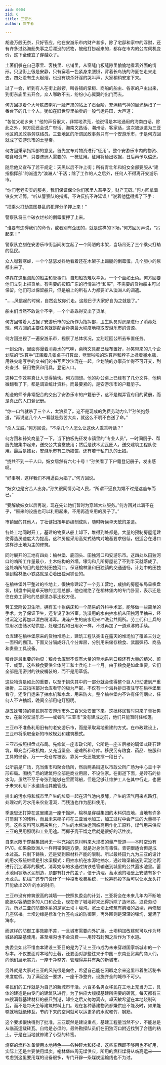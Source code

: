 ```yaml
---
aid: 0004
zid: 6
title: 三亚市
author: 吹牛者

---
```




  胡逊万般无奈，只好答应。他在安游乐市内财产甚多，除了宅邸和家中的浮财，还有许多过路海船失事之后漂没的货物，被他打捞起来的，都存在市内的公库伺机变价，这下全便宜了穿越众了。

  土著们躲在自己家里、客栈里、店铺里，从窗缝门板缝隙里偷偷地看着外面的情形。只见街上很是安静，只有穿着一色紧身束腰褂，背着长鸟铳的海匪在走来走去，四处没有生火起烟，也没有烧杀奸淫的哭叫声，大家稍稍安定下来。

  过了一会，听到有人在街上敲锣，叫各铺的掌柜、商船的船主、各家的户主出来，到街东庙里去开会。众人哪敢不去，纷纷小心翼翼的出门而去。

  何方回提着个大号铁皮喇叭一脸严肃的站上了石台阶，充满精气神的目光横扫了一番台下的几十个人，犹如在旧世界里拍卖的一般气运丹田，大声道：

  “各位父老乡亲！”他的声音很大，非常地洪亮，他说得是本地通用的海南白话。除此之外，何方回还会说广府话、海南文昌话、潮州话、客家话，这次被派遣为三亚地区的民政事务联络员。三亚地区的所谓民政事务只有一个安游乐市，于是何方回就成了安游乐市的土皇帝。

  何方回秉承指挥部的意见，首先宣布对物资进行“征用”。整个安游乐市内的物资、粮食和资产，只要澳洲人需要的，一概征用。征用将给出收据，日后再予以偿还。

  随后他又宣布了若干规定：天黑以后不许上街；所有青壮年和妇女全部要服从“建指指挥部”的派遣为“澳洲人”干活；除了工作的人之后外，任何人不得离开安游乐市。

  “你们老老实实的服务，我们保证保全你们家里人畜平安，财产无碍。”何方回拿着铁皮大话筒，“听从警察队的指挥，不许反抗不许延误！”说着他猛得挥了下手：

  “把乘火打劫意图暴乱的犯罪分子押上来！”

  警察队将三个破衣烂衫的倒霉蛋押了上来。

  “谁要有违碍我们的命令，或者别有企图的，就是这样的下场。”何方回厉声说，“吊起来！”

  警察队立刻在安游乐市街当间树立起了一个简陋的木架，当场吊死了三个乘火打劫的乱民。

  众人噤若寒蝉，一个个瑟瑟发抖地看着还在木架子上踢腿的倒霉蛋。几个胆小的尿都出来了。

  停靠在这里海船的船主和管事们，自知船货难以幸免，一个个面如土色。何方回要他们立刻上报货单。有需要的按照广东的行情进行“和买”，不需要的货物船主可以保留。他们可以保留船只，但是船上的所有人力都要听从澳洲人的调遣。

  “……风信起的时候，自然会放你们走。这段日子大家好自为之就是了。”

  船主们当然不敢说个不字。一个个乖乖得交出了货单。

  何方回带着人占据了安游乐市的公所作为指挥部，卫生队员对房屋进行了消毒处理。何方回的主要任务就是配合孙笑最大程度地榨取安游乐市的资源。

  何方回巡视了一遍安游乐市，视察了总体状况，立刻赶回公所去布置任务。

  一到公所，里面弥漫着消毒水的气味，桌椅文具都已经布置好，孙笑带来的几个企划院的“珠算手”正围着几张桌子打算盘，劈里啪啦的珠算声和脖子上挂着墨水瓶，用铁尖笔写字的文书们的书写声沙沙混在一起。企划院的办事员忙得不可开交，到处查封、征用物资和用具，登记人口。

  这种工作效率真让人觉得愉快。何方回想。他的办公桌上已经有了几分文件，他稍微翻看了下，都是调查统计资料。而最要紧的，是安游乐市的户籍册子。

  胡逊的师爷非常配合的交出了安游乐市的户籍册子，这不是糊弄官府用的黄册，而是真正的人口登记册。

  “你一口气就杀了三个人，太浪费了。这不是现成的免费劳动力么?”孙笑抱怨道，“再说这几个人一看就是劳苦大众，就这么不明不白送了命。”

  “杀人立威。”何方回说，“不杀几个人怎么让这伙人乖乖听话？”

  何方回和孙笑商量了一下，当下拍板先征发市镇里的“专业人员”，一时间厨子、帮厨先被集中起来，送交公共食堂使用；然后是铁木泥瓦匠人，送交建筑工程队使用。最后是妓女，安游乐市有三所妓馆，还有若干私门头的土娼。

  “拢共不到一千人口，妓女居然有六七十号！”孙笑看了下户籍登记册子，发出感叹。

  “好事啊，这样我们不用逼良为娼了。”何方回说。

  “妓女也是穷苦人出身。”孙笑很同情劳动人民，“所谓不逼良为娼不过是遮羞布而已。”

  “要解放妓女以后再说，现在先让她们暂时为穿越大业服务。”何方回对此满不在乎，“原来的设施也可以利用起来，不用再造专用的房子了。”

  市镇里的其他人，丁壮健妇按年龄编制成队，随时听候卓天敏的差遣。

  各处工地同时开工，基建的物资从船上卸下，堆得到处都是。大量的预制房屋组建使得造房速度大为提高。这种房屋采用高架式结构对地基要求很低，很适合在港口这样沙土地为主的修筑。

  同时展开的工地有四处：榆林堡、鹿回头、田独河口和安游乐市。这四处以田独河口的哨所工作量最小，土木结构的外墙，壕沟和几所房屋花了不到半天就落成了。这处哨所的目的是控制田独河口，保证榆林堡和田独镇的交通通畅，计划中的田独镇到榆林堡小铁路就是沿着田独河铺设的。

  在榆林堡外平整过的空地上，很快修建起了一个劳工营地，成排的房屋布局呈棋盘状，棋盘中间是卓天敏的工程总部，他也谢绝了在榆林堡内的专门卧室，表示还是住在劳工营地的总部里办事比较方便。

  劳工营附设卫生所，拥有五十张病床和一个简易的外科手术室，能够做一些简单的手术。为了保证卫生，还专设了淋浴室。洗澡用的水由抽水机从田独河里抽来，经过沉淀池再加以漂白粉消毒。洗澡产生的废水用来冲洗公共厕所。劳工们和士兵的饮用水由储水站供应，处理过程和日用水一样，不过再加了一道煮沸的手续。

  仓库建在榆林堡原来的货物堆场上，建筑工程队突击在露天的堆场加了覆盖三分之一面积的棚顶。下面又分隔成好几个分库房，分别用来储存粮食、武器弹药、商品和贵重工具设备。

  粮食是最重要的物资：粮食仓库里不仅有大量的草地系列口粮还有大量的糙米、菜干、咸菜，这些粮食要供全体劳工和士兵吃上一个月。由于粮食是如此重要，它们全部是用密封的铁皮桶装的，而不是用草袋。

  这些物资是如此的重要，以至于损失其中的一部分就会使得整个巨人行动遭到严重挫折，三亚指挥部对仓库看守的极为严密，不仅有一个海兵排日夜驻守在榆林堡里看守，还专门运来了抽水机和水龙，用来防火。整个榆林堡内不许有任何烟火，任何人不许抽烟，晚间全部用电灯照明。

  胡五妹带领的移民则在安游乐市外二百米处安置下来。这批移民暂时只来了青壮男女，在新的安游乐市——或者叫“三亚市”没有建成之前，他们只能暂时住帐篷。

  三亚市不准备利用旧有的老安游乐市，而是采取易地重建的方式。在市政建设上，三亚市将采取全新的市政规划和建筑模式。

  三亚市按照棋盘式布局。先修筑一座市政公所，公所是一座五层楼的碉堡式砖石建筑，即充当行政机构，又充当堡垒、避难所和仓库。移民另有粮食、药品、被服和工具的储备。万一一处仓库被毁，靠另一处还能支撑一段日子。

  公所前是广场，充当集市和聚会场所，然后两条街道以市政公所广场为中心呈十字形布局。围绕广场的建筑将全部是商业用房，不设住家。在街道下面，是砖石的排水沟。虽然不至于夸张到能够在里面驾船，但是足够让维护工人在其中行走，也便于未来利用下水道铺设其他管线。

  排出的污水将和城市里产生的垃圾一起在沼气池内发酵，产生的沼气用来点路灯。处理过的污水用来农业灌溉，而残渣也作为肥料使用。

  季退思还打算在这里建造一座干馏炉。榆林是穿越集团的木料供应地，当地有许多打筒剩下的残料，而且未来椰子将在三亚当地加工，加工过程中会产生的大量椰子壳。这些废料可以用来焦化，产生的木焦油运回临高用作化工原料，煤气用来供应三亚的民用照明和工业用途。而椰子壳干馏之后就是很好的活性炭。

  自来水限于穿越集团尚无一种充裕的原材料来大规模的量产管道——本时空没有PVC。如果象欧洲人一样用铅倒是方便，就是对身体有毒性。青铜很适合但是成本过高。只剩下铸铁，还是受到原材料产能的限制。所以最终田九九为三亚的设计的用水系统继续是引水渠模式：用抽水机在水源地抽水，通过暗渠输送到沉淀池再进行沉淀消毒的模式，消毒完毕的水通过铸铁总管输送到城里的公共蓄水池里。蓄水池用钢筋水泥制造，顶部有打开的盖子，便于清理。蓄水池的墙壁上安装有多个水龙头。机械厂还专门设计了一种投币收费系统，一枚筹码投下后可以让水龙头打开能放出20升的水的时间。

  三亚市没有修筑很高的城墙——按照执委会的计划，三亚将会在未来几年内不断地膨胀以容纳更多的人口和企业，现在修了城墙将来还得拆除了造环路，浪费劳动力。所以三亚的防御体系的是宽土坝＋壕沟。宽土坝上修筑有胸墙的战壕，再修起几座塔楼。土坝边缘是标准化竹签构成的防御带，再外围则是深深的壕沟，灌满了海水。

  而这样的防御工事效能不差，一旦城市需要向外扩展，土坝稍加改建就可以作为环城路的路基使用。甚至壕沟也不会浪费——用砖石封砌之后作为下水道。

  执委会如此不惜血本建设三亚目的是为了让三亚市成为未来穿越国家新城市的一个标本。不仅要面对本地的土著，还要面对那些往来于中国－东南亚贸易的商人们，向他们展示实力。一座干净整齐，管理得井井有条的新城市。

  另外就是大家对三亚的风光很是向往，希望自己能在闲暇之余来这里带着生活秘书来度度假。为了满足这一要求，一座干净整齐，设施齐全的城市不可少。

  移民们的工作就是为自己的新城市干活。六百多名男女移民在工地上充当力工，具体的建造是由专门的建筑队进行。为了供应大规模基建所需要的砖瓦，每天都有三四艘满载基建材料的船只到港，卸空之后又匆匆离去。卓天敏希望在本地烧制砖瓦，而不是每天坐等建筑材料上门。现在各种基建物资都嫌供应不能及时，如果能够就地就绝砖瓦，节约下来的空间就可以运更多的水泥和竹、钢筋。

  这个要求很快得到了批准，三亚既然是建设重点，基建工程量当然不少，不能总是从临高运载砖瓦。自给是必须的。最终勘探队员们在田独河口附近找到了合适的粘土。于是在当地就修建了小型的砖窑。

  烧窑的燃料准备使用本地特色——各种碎木和枝杈，这些东西即不够用也不好用，实际上还是主要使用煤炭。榆林堡四周无煤供应，所用的燃料煤将从临高运来——考虑到这里要用煤的设备很多，专门开辟一条煤炭运输线也不为过。



